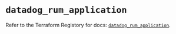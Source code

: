 # `datadog_rum_application`

Refer to the Terraform Registory for docs: [`datadog_rum_application`](https://registry.terraform.io/providers/datadog/datadog/3.24.1/docs/resources/rum_application).
